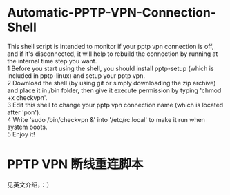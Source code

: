 # Automatic-PPTP-VPN-Connection-Shell
This shell script is intended to monitor if your pptp vpn connection is off, and if it's disconnected, it will help to rebuild the connection by running at the internal time step you want.<br>
1 Before you start using the shell, you should install pptp-setup (which is included in pptp-linux) and setup your pptp vpn.<br>
2 Download the shell (by using git or simply downloading the zip archive) and place it in /bin folder, then give it execute permission by typing 'chmod +x checkvpn'. <br>
3 Edit this shell to change your pptp vpn connection name (which is located after 'pon'). <br>
4 Write 'sudo /bin/checkvpn &' into '/etc/rc.local' to make it run when system boots. <br>
5 Enjoy it!  <br>

# PPTP VPN 断线重连脚本
见英文介绍，：）
